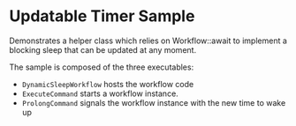 # Updatable Timer Sample
Demonstrates a helper class which relies on Workflow::await to implement a blocking sleep that can be updated
at any moment.

The sample is composed of the three executables:

* `DynamicSleepWorkflow` hosts the workflow code
* `ExecuteCommand` starts a workflow instance.
* `ProlongCommand` signals the workflow instance with the new time to wake up
